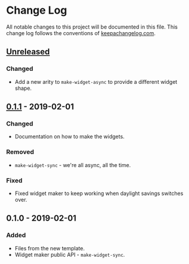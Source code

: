 # Change Log
All notable changes to this project will be documented in this file. This change log follows the conventions of [keepachangelog.com](http://keepachangelog.com/).

## [Unreleased]
### Changed
- Add a new arity to `make-widget-async` to provide a different widget shape.

## [0.1.1] - 2019-02-01
### Changed
- Documentation on how to make the widgets.

### Removed
- `make-widget-sync` - we're all async, all the time.

### Fixed
- Fixed widget maker to keep working when daylight savings switches over.

## 0.1.0 - 2019-02-01
### Added
- Files from the new template.
- Widget maker public API - `make-widget-sync`.

[Unreleased]: https://github.com/your-name/clojure-experiments/compare/0.1.1...HEAD
[0.1.1]: https://github.com/your-name/clojure-experiments/compare/0.1.0...0.1.1

